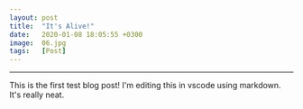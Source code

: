 ```yaml
---
layout: post
title:  "It's Alive!"
date:   2020-01-08 18:05:55 +0300
image:  06.jpg
tags:   [Post]
---
```

***
This is the first test blog post! I'm editing this in vscode using markdown. It's really neat.